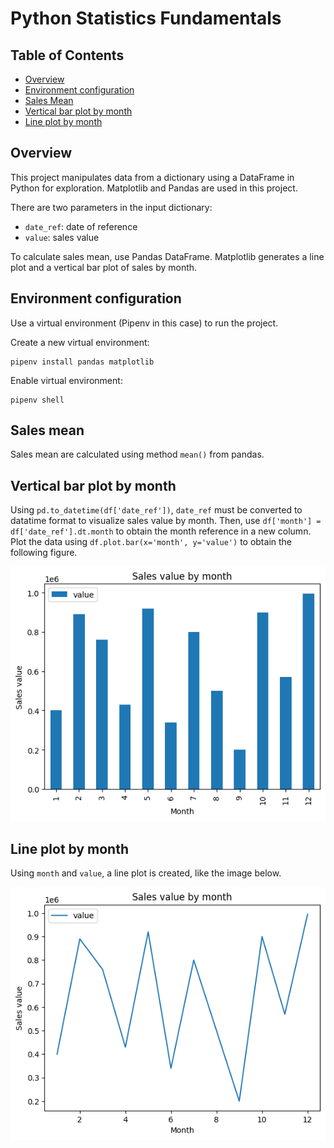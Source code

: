 # Python Statistics Fundamentals

## Table of Contents
- [Overview](#overview)
- [Environment configuration](#environment-configuration)
- [Sales Mean](#sales-mean)
- [Vertical bar plot by month](#vertical-bar-plot-by-month)
- [Line plot by month](#line-plot-by-month)

## Overview

This project manipulates data from a dictionary using a DataFrame in Python for exploration. Matplotlib and Pandas are used in this project. 

There are two parameters in the input dictionary: 
- `date_ref`: date of reference
- `value`: sales value

To calculate sales mean, use Pandas DataFrame. Matplotlib generates a line plot and a vertical bar plot of sales by month.

## Environment configuration

Use a virtual environment (Pipenv in this case) to run the project.

Create a new virtual environment:
```
pipenv install pandas matplotlib
```

Enable virtual environment:
```
pipenv shell
```
 
## Sales mean

Sales mean are calculated using method `mean()` from pandas.

## Vertical bar plot by month

Using `pd.to_datetime(df['date_ref'])`, `date_ref` must be converted to datatime format to visualize sales value by month. Then, use `df['month'] = df['date_ref'].dt.month` to obtain the month reference in a new column. Plot the data using `df.plot.bar(x='month', y='value')` to obtain the following figure.

![Bar plot](bar-plot.png)

## Line plot by month

Using `month` and `value`, a line plot is created, like the image below.

![Line plot](line-plot.png)